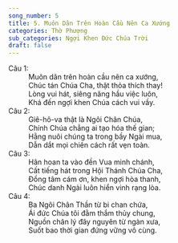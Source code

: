 ```yaml
---
song_number: 5
title: 5. Muôn Dân Trên Hoàn Cầu Nên Ca Xướng
categories: Thờ Phượng
sub_categories: Ngợi Khen Đức Chúa Trời
draft: false
---
```

<dl><dt>Câu 1:</dt><dd data-verse="1">Muôn dân trên hoàn cầu nên ca xướng, <br/>Chúc tán Chúa Cha, thật thỏa thích thay! <br/>Lòng vui hát, siêng năng hầu việc luôn, <br/>Khá đến ngợi khen Chúa cách vui vầy. </dd><dt>Câu 2:</dt><dd data-verse="2">Giê-hô-va thật là Ngôi Chân Chúa, <br/>Chính Chúa chẳng ai tạo hóa thế gian; <br/>Hằng nuôi chúng ta trong bầy Ngài mua, <br/>Dẫn dắt mọi chiên cách rất vẹn toàn. </dd><dt>Câu 3:</dt><dd data-verse="3">Hân hoan ta vào đền Vua minh chánh, <br/>Cất tiếng hát trong Hội Thánh Chúa Cha, <br/>Đồng tâm cám ơn, khen ngợi hòa thanh, <br/>Chúc danh Ngài luôn hiển vinh rạng lòa. </dd><dt>Câu 4:</dt><dd data-verse="4">Ba Ngôi Chân Thần từ bi chan chứa, <br/>Ái đức Chúa tôi đằm thắm thủy chung, <br/>Nguồn chân lý đây nguyên từ ngàn xưa, <br/>Suốt bao thời gian đứng vững vô cùng. </dd></dl>